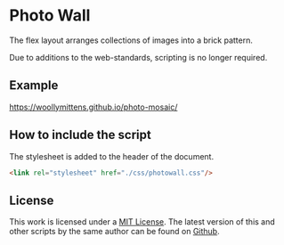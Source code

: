 # Photo Wall

The flex layout arranges collections of images into a brick pattern.

Due to additions to the web-standards, scripting is no longer required.

## Example

https://woollymittens.github.io/photo-mosaic/

## How to include the script

The stylesheet is added to the header of the document.

```html
<link rel="stylesheet" href="./css/photowall.css"/>
```

## License

This work is licensed under a [MIT License](https://opensource.org/licenses/MIT). The latest version of this and other scripts by the same author can be found on [Github](https://github.com/WoollyMittens).
